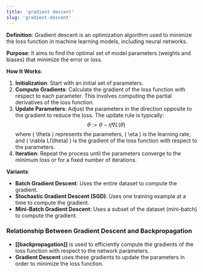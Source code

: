 ```yaml
---
title: 'gradient descent'
slug: 'gradient-descent'
---
```


**Definition**: 
Gradient descent is an optimization algorithm used to minimize the loss function in machine learning models, including neural networks.

**Purpose**: 
It aims to find the optimal set of model parameters (weights and biases) that minimize the error or loss.

**How It Works**:
1. **Initialization**: Start with an initial set of parameters.
2. **Compute Gradients**: Calculate the gradient of the loss function with respect to each parameter. This involves computing the partial derivatives of the loss function.
3. **Update Parameters**: Adjust the parameters in the direction opposite to the gradient to reduce the loss. The update rule is typically:
   $$
   \theta := \theta - \eta \nabla L(\theta)
   $$
   where \( \theta \) represents the parameters, \( \eta \) is the learning rate, and \( \nabla L(\theta) \) is the gradient of the loss function with respect to the parameters.
4. **Iteration**: Repeat the process until the parameters converge to the minimum loss or for a fixed number of iterations.

**Variants**:
- **Batch Gradient Descent**: Uses the entire dataset to compute the gradient.
- **Stochastic Gradient Descent (SGD)**: Uses one training example at a time to compute the gradient.
- **Mini-Batch Gradient Descent**: Uses a subset of the dataset (mini-batch) to compute the gradient.
### Relationship Between Gradient Descent and Backpropagation

- **[[backpropagation]]** is used to efficiently compute the gradients of the loss function with respect to the network parameters.
- **Gradient Descent** uses these gradients to update the parameters in order to minimize the loss function.

